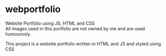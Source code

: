 # webportfolio
Website Portfolio using JS, HTML and CSS <br/>
All images used in this portfolio are not owned by me and are used humourosly.

This project is a website portfolio written in HTML and JS and styled using CSS
